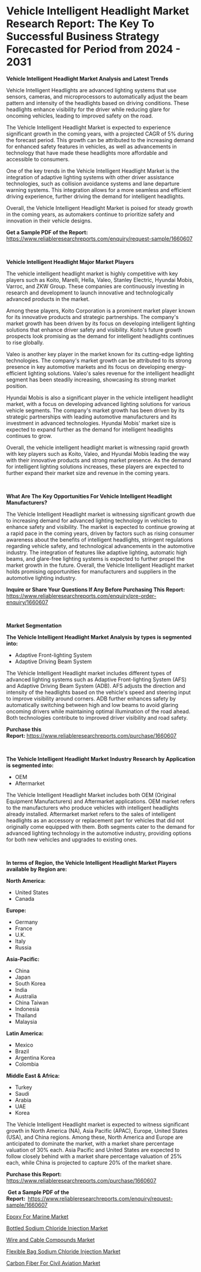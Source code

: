<p><h1>Vehicle Intelligent Headlight Market Research Report: The Key To Successful Business Strategy Forecasted for Period from 2024 - 2031</h1></p><p><strong>Vehicle Intelligent Headlight Market Analysis and Latest Trends</strong></p>
<p><p>Vehicle Intelligent Headlights are advanced lighting systems that use sensors, cameras, and microprocessors to automatically adjust the beam pattern and intensity of the headlights based on driving conditions. These headlights enhance visibility for the driver while reducing glare for oncoming vehicles, leading to improved safety on the road.</p><p>The Vehicle Intelligent Headlight Market is expected to experience significant growth in the coming years, with a projected CAGR of 5% during the forecast period. This growth can be attributed to the increasing demand for enhanced safety features in vehicles, as well as advancements in technology that have made these headlights more affordable and accessible to consumers.</p><p>One of the key trends in the Vehicle Intelligent Headlight Market is the integration of adaptive lighting systems with other driver assistance technologies, such as collision avoidance systems and lane departure warning systems. This integration allows for a more seamless and efficient driving experience, further driving the demand for intelligent headlights.</p><p>Overall, the Vehicle Intelligent Headlight Market is poised for steady growth in the coming years, as automakers continue to prioritize safety and innovation in their vehicle designs.</p></p>
<p><strong>Get a Sample PDF of the Report:&nbsp;</strong> <a href="https://www.reliableresearchreports.com/enquiry/request-sample/1660607">https://www.reliableresearchreports.com/enquiry/request-sample/1660607</a></p>
<p>&nbsp;</p>
<p><strong>Vehicle Intelligent Headlight Major Market Players</strong></p>
<p><p>The vehicle intelligent headlight market is highly competitive with key players such as Koito, Marelli, Hella, Valeo, Stanley Electric, Hyundai Mobis, Varroc, and ZKW Group. These companies are continuously investing in research and development to launch innovative and technologically advanced products in the market.</p><p>Among these players, Koito Corporation is a prominent market player known for its innovative products and strategic partnerships. The company's market growth has been driven by its focus on developing intelligent lighting solutions that enhance driver safety and visibility. Koito's future growth prospects look promising as the demand for intelligent headlights continues to rise globally.</p><p>Valeo is another key player in the market known for its cutting-edge lighting technologies. The company's market growth can be attributed to its strong presence in key automotive markets and its focus on developing energy-efficient lighting solutions. Valeo's sales revenue for the intelligent headlight segment has been steadily increasing, showcasing its strong market position.</p><p>Hyundai Mobis is also a significant player in the vehicle intelligent headlight market, with a focus on developing advanced lighting solutions for various vehicle segments. The company's market growth has been driven by its strategic partnerships with leading automotive manufacturers and its investment in advanced technologies. Hyundai Mobis' market size is expected to expand further as the demand for intelligent headlights continues to grow.</p><p>Overall, the vehicle intelligent headlight market is witnessing rapid growth with key players such as Koito, Valeo, and Hyundai Mobis leading the way with their innovative products and strong market presence. As the demand for intelligent lighting solutions increases, these players are expected to further expand their market size and revenue in the coming years.</p></p>
<p>&nbsp;</p>
<p><strong>What Are The Key Opportunities For Vehicle Intelligent Headlight Manufacturers?</strong></p>
<p><p>The Vehicle Intelligent Headlight market is witnessing significant growth due to increasing demand for advanced lighting technology in vehicles to enhance safety and visibility. The market is expected to continue growing at a rapid pace in the coming years, driven by factors such as rising consumer awareness about the benefits of intelligent headlights, stringent regulations regarding vehicle safety, and technological advancements in the automotive industry. The integration of features like adaptive lighting, automatic high beams, and glare-free lighting systems is expected to further propel the market growth in the future. Overall, the Vehicle Intelligent Headlight market holds promising opportunities for manufacturers and suppliers in the automotive lighting industry.</p></p>
<p><strong>Inquire or Share Your Questions If Any Before Purchasing This Report:</strong> <a href="https://www.reliableresearchreports.com/enquiry/pre-order-enquiry/1660607">https://www.reliableresearchreports.com/enquiry/pre-order-enquiry/1660607</a></p>
<p>&nbsp;</p>
<p><strong>Market Segmentation</strong></p>
<p><strong>The Vehicle Intelligent Headlight Market Analysis by types is segmented into:</strong></p>
<p><ul><li>Adaptive Front-lighting System</li><li>Adaptive Driving Beam System</li></ul></p>
<p><p>The Vehicle Intelligent Headlight market includes different types of advanced lighting systems such as Adaptive Front-lighting System (AFS) and Adaptive Driving Beam System (ADB). AFS adjusts the direction and intensity of the headlights based on the vehicle's speed and steering input to improve visibility around corners. ADB further enhances safety by automatically switching between high and low beams to avoid glaring oncoming drivers while maintaining optimal illumination of the road ahead. Both technologies contribute to improved driver visibility and road safety.</p></p>
<p><strong>Purchase this Report:&nbsp;</strong><a href="https://www.reliableresearchreports.com/purchase/1660607">https://www.reliableresearchreports.com/purchase/1660607</a></p>
<p>&nbsp;</p>
<p><strong>The Vehicle Intelligent Headlight Market Industry Research by Application is segmented into:</strong></p>
<p><ul><li>OEM</li><li>Aftermarket</li></ul></p>
<p><p>The Vehicle Intelligent Headlight Market includes both OEM (Original Equipment Manufacturers) and Aftermarket applications. OEM market refers to the manufacturers who produce vehicles with intelligent headlights already installed. Aftermarket market refers to the sales of intelligent headlights as an accessory or replacement part for vehicles that did not originally come equipped with them. Both segments cater to the demand for advanced lighting technology in the automotive industry, providing options for both new vehicles and upgrades to existing ones.</p></p>
<p>&nbsp;</p>
<p><strong>In terms of Region, the Vehicle Intelligent Headlight Market Players available by Region are:</strong></p>
<p>
    <p> <strong> North America: </strong>
        <ul>
            <li>United States</li>
            <li>Canada</li>
        </ul>
        </p> 
    <p> <strong> Europe: </strong>
        <ul>
            <li>Germany</li>
            <li>France</li>
            <li>U.K.</li>
            <li>Italy</li>
            <li>Russia</li>
        </ul>
        </p> 
    <p> <strong> Asia-Pacific: </strong>
        <ul>
            <li>China</li>
            <li>Japan</li>
            <li>South Korea</li>
            <li>India</li>
            <li>Australia</li>
            <li>China Taiwan</li>
            <li>Indonesia</li>
            <li>Thailand</li>
            <li>Malaysia</li>
        </ul>
        </p> 
    <p> <strong> Latin America: </strong>
        <ul>
            <li>Mexico</li>
            <li>Brazil</li>
            <li>Argentina Korea</li>
            <li>Colombia</li>
        </ul>
        </p> 
    <p> <strong> Middle East & Africa: </strong>
        <ul>
            <li>Turkey</li>
            <li>Saudi</li>
            <li>Arabia</li>
            <li>UAE</li>
            <li>Korea</li>
        </ul>
    </p>
    </p>
<p><p>The Vehicle Intelligent Headlight market is expected to witness significant growth in North America (NA), Asia Pacific (APAC), Europe, United States (USA), and China regions. Among these, North America and Europe are anticipated to dominate the market, with a market share percentage valuation of 30% each. Asia Pacific and United States are expected to follow closely behind with a market share percentage valuation of 25% each, while China is projected to capture 20% of the market share.</p></p>
<p><strong>Purchase this Report: </strong><a href="https://www.reliableresearchreports.com/purchase/1660607">https://www.reliableresearchreports.com/purchase/1660607</a></p>
<p>&nbsp;<strong>Get a Sample PDF of the Report:&nbsp;&nbsp;</strong><a href="https://www.reliableresearchreports.com/enquiry/request-sample/1660607">https://www.reliableresearchreports.com/enquiry/request-sample/1660607</a></p>
<p><strong></strong></p>
<p><p><a href="https://github.com/shotows/Market-Research-Report-List-1/blob/main/epoxy-for-marine-market.md">Epoxy For Marine Market</a></p><p><a href="https://meowing-canidae-761.notion.site/Bottled-Sodium-Chloride-Injection-Market-Analysis-Examines-its-Scope-on-Growth-Opportunities-and-Fo-dcf5a16f4d7f4a8b9a76e468342d0434">Bottled Sodium Chloride Injection Market</a></p><p><a href="https://view.publitas.com/reportprime-1/wire-and-cable-compounds-market-offer-valuable-insights-into-market-size-market-share-market-trends-and-projections-spanning-from-2024-to-2031/">Wire and Cable Compounds Market</a></p><p><a href="https://military-diascia-e68.notion.site/Flexible-Bag-Sodium-Chloride-Injection-Market-Challenges-Opportunities-and-Growth-Drivers-and-Maj-9f7caa87e41e4fe9a57ed35ad3218075">Flexible Bag Sodium Chloride Injection Market</a></p><p><a href="https://github.com/Sinjinluong3e0awx2m195k76/Market-Research-Report-List-1/blob/main/carbon-fiber-for-civil-aviation-market.md">Carbon Fiber For Civil Aviation Market</a></p></p>
